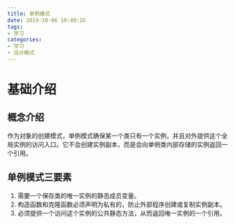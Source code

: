 ```yaml
---
title: 单例模式
date: 2019-10-06 10:40:10
tags: 
- 学习
categories: 
- 学习
- 设计模式
---
```

# 基础介绍
## 概念介绍
作为对象的创建模式，单例模式确保某一个类只有一个实例，并且对外提供这个全局实例的访问入口。它不会创建实例副本，而是会向单例类内部存储的实例返回一个引用。
## 单例模式三要素
1. 需要一个保存类的唯一实例的静态成员变量。    
2. 构造函数和克隆函数必须声明为私有的，防止外部程序创建或复制实例副本。    
3. 必须提供一个访问这个实例的公共静态方法，从而返回唯一实例的一个引用。    
